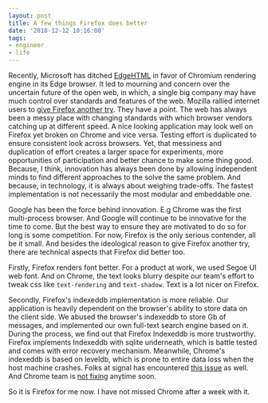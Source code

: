 ```yaml
---
layout: post
title: A few things Firefox does better
date: '2018-12-12 10:16:00'
tags:
- engineer
- life
---
```


Recently, Microsoft has ditched [EdgeHTML](https://en.wikipedia.org/wiki/EdgeHTML) in favor of Chromium rendering engine in its Edge browser. It led to mourning and concern over the uncertain future of the open web, in which, a single big company may have much control over standards and features of the web. Mozilla rallied internet users to [give Firefox another try](https://blog.mozilla.org/blog/2018/12/06/goodbye-edge/). They have a point. The web has always been a messy place with changing standards with which browser vendors catching up at different speed. A nice looking application may look well on Firefox yet broken on Chrome and vice versa. Testing effort is duplicated to ensure consistent look across browsers. Yet, that messiness and duplication of effort creates a larger space for experiments, more opportunities of participation and better chance to make some thing good. Because, I think, innovation has always been done by allowing independent minds to find different approaches to the solve the same problem. And because, in technology, it is always about weighing trade-offs. The fastest implementation is not necessarily the most modular and embeddable one. 

Google has been the force behind innovation. E.g Chrome was the first multi-process browser. And Google will continue to be innovative for the time to come. But the best way to ensure they are motivated to do so for long is some competition. For now, Firefox is the only serious contender, all be it small. And besides the ideological reason to give Firefox another try, there are technical aspects that Firefox did better too. 

Firstly, Firefox renders font better. For a product at work, we used Segoe UI web font. And on Chrome, the text looks blurry despite our team's effort to tweak css like `text-rendering` and `text-shadow`. Text is a lot nicer on Firefox.

Secondly, Firefox's indexeddb implementation is more reliable. Our application is heavily dependent on the browser's ability to store data on the client side. We abused the browser's indexeddb to store Gb of messages, and implemented our own full-text search engine based on it. During the process, we find out that Firefox Indexeddb is more trustworthy. Firefox implements Indexeddb with sqlite underneath, which is battle tested and comes with error recovery mechanism. Meanwhile, Chrome's indexeddb is based on leveldb, which is prone to entire data loss when the host machine crashes. Folks at signal has encountered [this issue](https://github.com/signalapp/Signal-Desktop/issues/718) as well. And Chrome team is [not fixing](https://bugs.chromium.org/p/chromium/issues/detail?id=146284#) anytime soon.

So it is Firefox for me now. I have not missed Chrome after a week with it. 


